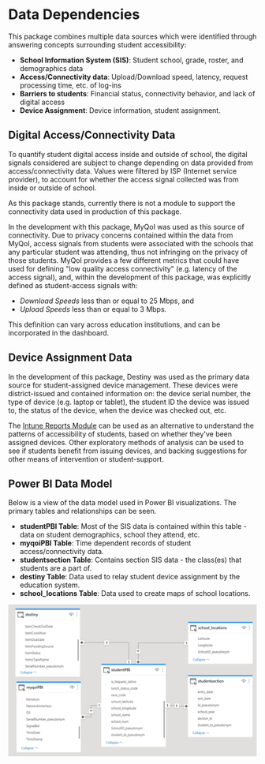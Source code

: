 # Data Dependencies

This package combines multiple data sources which were identified through answering concepts surrounding student accessibility:

* **School Information System (SIS)**: Student school, grade, roster, and demographics data
* **Access/Connectivity data**: Upload/Download speed, latency, request processing time, etc. of log-ins
* **Barriers to students**: Financial status, connectivity behavior, and lack of digital access
* **Device Assignment**: Device information, student assignment.

## Digital Access/Connectivity Data

To quantify student digital access inside and outside of school, the digital signals considered are subject to change depending on data provided from access/connectivity data. Values were filtered by ISP (Internet service provider), to account for whether the access signal collected was from inside or outside of school.

As this package stands, currently there is not a module to support the connectivity data used in production of this package.

In the development with this package, MyQoI was used as this source of connectivity. Due to privacy concerns contained within the data from MyQoI, access signals from students were associated with the schools that any particular student was attending, thus not infringing on the privacy of those students. MyQoI provides a few different metrics that could have used for defining "low quality access connectivity" (e.g. latency of the access signal), and, within the development of this package, was explicitly defined as student-access signals with: 
* <em>Download Speeds</em> less than or equal to 25 Mbps, and
* <em>Upload Speeds</em> less than or equal to 3 Mbps.

This definition can vary across education institutions, and can be incorporated in the dashboard.

## Device Assignment Data

In the development of this package, Destiny was used as the primary data source for student-assigned device management. These devices were district-issued and contained information on: the device serial number, the type of device (e.g. laptop or tablet), the student ID the device was issued to, the status of the device, when the device was checked out, etc.

The [Intune Reports Module](https://github.com/microsoft/OpenEduAnalytics/tree/main/modules/Microsoft_Data/Intune) can be used as an alternative to understand the patterns of accessibility of students, based on whether they've been assigned devices. Other exploratory methods of analysis can be used to see if students benefit from issuing devices, and backing suggestions for other means of intervention or student-support.

## Power BI Data Model

Below is a view of the data model used in Power BI visualizations. The primary tables and relationships can be seen.
* **studentPBI Table**: Most of the SIS data is contained within this table - data on student demographics, school they attend, etc.
* **myqoiPBI Table**: Time dependent records of student access/connectivity data.
* **studentsection Table**: Contains section SIS data - the class(es) that students are a part of.
* **destiny Table**: Data used to relay student device assignment by the education system.
* **school_locations Table**: Data used to create maps of school locations. 

![](https://github.com/cviddenKwantum/oea-digital-learning-insights/blob/main/Digital_Equity_of_Access/docs/images/pbi_datamodel.png)
